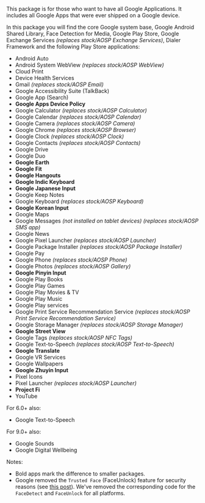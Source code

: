 This package is for those who want to have all Google Applications. It includes all Google Apps that were ever shipped on a Google device. 

In this package you will find the core Google system base, Google Android Shared Library, Face Detection for Media, Google Play Store, Google Exchange Services _(replaces stock/AOSP Exchange Services)_, Dialer Framework and the following Play Store applications:

* Android Auto
* Android System WebView _(replaces stock/AOSP WebView)_
* Cloud Print
* Device Health Services
* Gmail _(replaces stock/AOSP Email)_
* Google Accessibility Suite (TalkBack)
* Google App (Search)
* **Google Apps Device Policy**
* Google Calculator _(replaces stock/AOSP Calculator)_
* Google Calendar _(replaces stock/AOSP Calendar)_
* Google Camera _(replaces stock/AOSP Camera)_
* Google Chrome _(replaces stock/AOSP Browser)_
* Google Clock _(replaces stock/AOSP Clock)_
* Google Contacts _(replaces stock/AOSP Contacts)_
* Google Drive
* Google Duo
* **Google Earth**
* **Google Fit**
* **Google Hangouts**
* **Google Indic Keyboard**
* **Google Japanese Input**
* Google Keep Notes
* Google Keyboard _(replaces stock/AOSP Keyboard)_
* **Google Korean Input**
* Google Maps
* Google Messages _(not installed on tablet devices) (replaces stock/AOSP SMS app)_
* Google News
* Google Pixel Launcher _(replaces stock/AOSP Launcher)_
* Google Package Installer _(replaces stock/AOSP Package Installer)_
* Google Pay
* Google Phone _(replaces stock/AOSP Phone)_
* Google Photos _(replaces stock/AOSP Gallery)_
* **Google Pinyin Input**
* Google Play Books
* Google Play Games
* Google Play Movies & TV
* Google Play Music
* Google Play services
* Google Print Service Recommendation Service _(replaces stock/AOSP Print Service Recommendation Service)_
* Google Storage Manager _(replaces stock/AOSP Storage Manager)_
* **Google Street View**
* Google Tags _(replaces stock/AOSP NFC Tags)_
* Google Text-to-Speech _(replaces stock/AOSP Text-to-Speech)_
* **Google Translate**
* Google VR Services
* Google Wallpapers
* **Google Zhuyin Input**
* Pixel Icons
* Pixel Launcher _(replaces stock/AOSP Launcher)_
* **Project Fi**
* YouTube

For 6.0+ also:
* Google Text-to-Speech

For 9.0+ also:
* Google Sounds
* Google Digital Wellbeing

Notes:
* Bold apps mark the difference to smaller packages.
* Google removed the `Trusted Face` (FaceUnlock) feature for security reasons (see [this post](https://www.androidpolice.com/2019/09/04/trusted-face-smart-unlock-method-has-been-removed-from-android-devices/)). We've removed the corresponding code for the `FaceDetect` and `FaceUnlock` for all platforms.